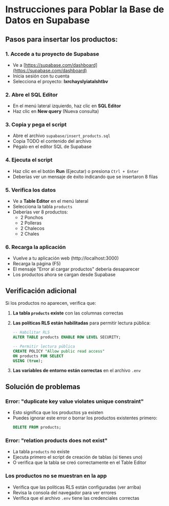 # Instrucciones para Poblar la Base de Datos en Supabase

## Pasos para insertar los productos:

### 1. Accede a tu proyecto de Supabase
- Ve a [https://supabase.com/dashboard](https://supabase.com/dashboard)
- Inicia sesión con tu cuenta
- Selecciona el proyecto: **lxrchayslyiatalshtbv**

### 2. Abre el SQL Editor
- En el menú lateral izquierdo, haz clic en **SQL Editor**
- Haz clic en **New query** (Nueva consulta)

### 3. Copia y pega el script
- Abre el archivo `supabase/insert_products.sql`
- Copia TODO el contenido del archivo
- Pégalo en el editor SQL de Supabase

### 4. Ejecuta el script
- Haz clic en el botón **Run** (Ejecutar) o presiona `Ctrl + Enter`
- Deberías ver un mensaje de éxito indicando que se insertaron 8 filas

### 5. Verifica los datos
- Ve a **Table Editor** en el menú lateral
- Selecciona la tabla `products`
- Deberías ver 8 productos:
  - 2 Ponchos
  - 2 Polleras
  - 2 Chalecos
  - 2 Chales

### 6. Recarga la aplicación
- Vuelve a tu aplicación web (http://localhost:3000)
- Recarga la página (F5)
- El mensaje "Error al cargar productos" debería desaparecer
- Los productos ahora se cargan desde Supabase

## Verificación adicional

Si los productos no aparecen, verifica que:

1. **La tabla `products` existe** con las columnas correctas
2. **Las políticas RLS están habilitadas** para permitir lectura pública:
   ```sql
   -- Habilitar RLS
   ALTER TABLE products ENABLE ROW LEVEL SECURITY;

   -- Permitir lectura pública
   CREATE POLICY "Allow public read access"
   ON products FOR SELECT
   USING (true);
   ```

3. **Las variables de entorno están correctas** en el archivo `.env`

## Solución de problemas

### Error: "duplicate key value violates unique constraint"
- Esto significa que los productos ya existen
- Puedes ignorar este error o borrar los productos existentes primero:
  ```sql
  DELETE FROM products;
  ```

### Error: "relation products does not exist"
- La tabla `products` no existe
- Ejecuta primero el script de creación de tablas (si tienes uno)
- O verifica que la tabla se creó correctamente en el Table Editor

### Los productos no se muestran en la app
- Verifica que las políticas RLS están configuradas (ver arriba)
- Revisa la consola del navegador para ver errores
- Verifica que el archivo `.env` tiene las credenciales correctas

